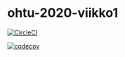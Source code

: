 # ohtu-2020-viikko1

[![CircleCI](https://circleci.com/gh/macpalor/ohtu-2020-viikko1.svg?style=svg)](https://circleci.com/gh/macpalor/ohtu-2020-viikko1)


[![codecov](https://codecov.io/gh/macpalor/ohtu-2020-viikko1/branch/master/graph/badge.svg)](https://codecov.io/gh/macpalor/ohtu-2020-viikko1)


